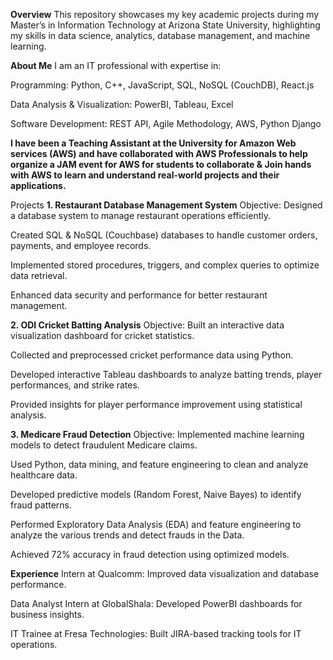 **Overview**
This repository showcases my key academic projects during my Master’s in Information Technology at Arizona State University, highlighting my skills in data science, analytics, database management, and machine learning.

**About Me**
I am an IT professional with expertise in:

Programming: Python, C++, JavaScript, SQL, NoSQL (CouchDB), React.js

Data Analysis & Visualization: PowerBI, Tableau, Excel

Software Development: REST API, Agile Methodology, AWS, Python Django

**I have been a Teaching Assistant at the University for Amazon Web services (AWS) and have collaborated with AWS Professionals to help organize a JAM event for AWS for students to collaborate & Join hands with AWS
to learn and understand real-world projects and their applications.**

Projects
**1. Restaurant Database Management System**
Objective: Designed a database system to manage restaurant operations efficiently.

Created SQL & NoSQL (Couchbase) databases to handle customer orders, payments, and employee records.

Implemented stored procedures, triggers, and complex queries to optimize data retrieval.

Enhanced data security and performance for better restaurant management.

**2. ODI Cricket Batting Analysis**
Objective: Built an interactive data visualization dashboard for cricket statistics.

Collected and preprocessed cricket performance data using Python.

Developed interactive Tableau dashboards to analyze batting trends, player performances, and strike rates.

Provided insights for player performance improvement using statistical analysis.

**3. Medicare Fraud Detection**
Objective: Implemented machine learning models to detect fraudulent Medicare claims.

Used Python, data mining, and feature engineering to clean and analyze healthcare data.

Developed predictive models (Random Forest, Naive Bayes) to identify fraud patterns.

Performed Exploratory Data Analysis (EDA) and feature engineering to analyze the various trends and detect frauds in the Data.

Achieved 72% accuracy in fraud detection using optimized models.

**Experience**
Intern at Qualcomm: Improved data visualization and database performance.

Data Analyst Intern at GlobalShala: Developed PowerBI dashboards for business insights.

IT Trainee at Fresa Technologies: Built JIRA-based tracking tools for IT operations.

